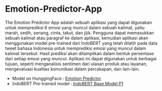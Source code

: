 # Emotion-Predictor-App

The Emotion Predictor App adalah sebuah aplikasi yang dapat digunakan untuk memprediksi 6 emosi yang muncul dalam sebuah kalimat, yaitu marah, sedih, senang, cinta, takut, dan jijik. Pengguna dapat memasukkan sebuah kalimat atau paragraf ke dalam aplikasi, kemudian aplikasi akan menggunakan model pre-trained dari IndoBERT yang telah dilatih pada data tweet bahasa Indonesia untuk memprediksi emosi yang muncul dalam kalimat tersebut. Hasil prediksi akan ditampilkan dalam bentuk persentase dari setiap emosi yang muncul. Aplikasi ini dapat digunakan untuk berbagai tujuan, seperti menganalisis sentimen dari ulasan produk atau layanan, mengevaluasi kualitas komunikasi dalam percakapan, dan lain-lain.

- Model on HunggingFace : [Emotion Predictor](https://huggingface.co/azizp128/emotion-predictor-indobert)
- IndoBERT Pre-trained model : [IndoBERT Base Model P1](https://huggingface.co/indobenchmark/indobert-base-p1)
